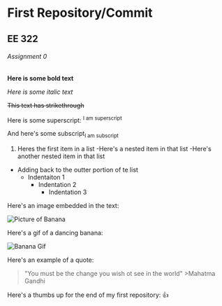 # First Repository/Commit
## EE 322
###### Assignment 0

**Here is some bold text**

*Here is some italic text*

~~This text has strikethrough~~

Here is some superscript: <sup>I am superscript<sup> 

And here's some subscript<sub>I am subscript<sub>

1. Heres the first item in a list
  -Here's a nested item in that list
    -Here's another nested item in that list
  - Adding back to the outter portion of te list 
    - Indentaiton 1
      - Indentation 2
        - Indentation 3

Here's an image embedded in the text:

![Picture of Banana](https://images.immediate.co.uk/production/volatile/sites/30/2017/01/Bananas-218094b-scaled.jpg)
    
Here's a gif of a dancing banana:

![Banana Gif](https://media.tenor.com/UTfN6nIPrlYAAAAM/banana-dance.gif)
    
  
Here's an example of a quote:
  
  >"You must be the change you wish ot see in the world"
    >Mahatma Gandhi
  
  
  
  
Here's a thumbs up for the end of my first repository: :+1:
